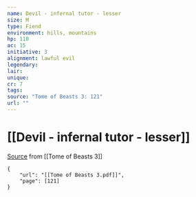 ```yaml
---
name: Devil - infernal tutor - lesser
size: M
type: Fiend
environment: hills, mountains
hp: 110
ac: 15
initiative: 3
alignment: lawful evil
legendary: 
lair: 
unique: 
cr: 7
tags: 
source: "Tome of Beasts 3: 121"
url: ""
---
```

# [[Devil - infernal tutor - lesser]]

[Source](zotero://open-pdf/library/items/BLGR9HVR?page=121) from [[Tome of Beasts 3]]

```pdf
{
	"url": "[[Tome of Beasts 3.pdf]]",
	"page": [121]
}
```

